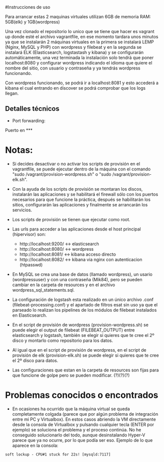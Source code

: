 
#Instrucciones de uso

Para arrancar estas 2 maquinas virtuales utilizan 6GB de memoria RAM: 5GB(elk) y 1GB(wordpress)

Una vez clonado el repositorio lo unico que se tiene que hacer es vagrant up donde esté el archivo vagrantfile, en ese momento tardara unos minutos ya que se instalarán 2 máquinas virtuales en la primera se instalará LEMP (Nginx, MySQL y PHP) con wordpress y filebeat y en la segunda se instalará ELK (Elasticsearch, logstastash y kibana) y se configurarán automáticamente, una vez terminada la instalación solo tendrá que poner localhost:8080 y configurar wordpress indicando el idioma que quiere el nombre del sitio, con usuario y contraseña y ya tendrás wordpress funcionando.

Con wordpress funcionando, se podrá ir a localhost:8081 y esto accederá a kibana el cual entrando en discover se podrá comprobar que los logs llegan.

## Detalles técnicos

- Port forwarding:

Puerto en ***


# Notas:

- Si decides desactivar o no activar los scripts de provisión en el vagrantfile, se puede ejecutar dentro de la máquina con el comando "sudo /vagrant/provision-wordpress.sh" o "sudo /vagrant/provision-elk.sh".

- Con la ayuda de los scripts de provisión se montaran los discos, instalarán las aplicaciones y se habilitará el firewall sólo con los puertos necesarios para que funcione la práctica, después se habilitarán los sitios, configurarán las aplicaciones y finalmente se arrancarán los servicios.

- Los scripts de provisión se tienen que ejecutar como root.

- Las urls para acceder a las aplicaciones desde el host principal (hipervisor) son:
	- http://localhost:9200/ <-> elasticsearch
	- http://localhost:8080/ <-> wordpress
	- http://localhost:8081/ <-> kibana acceso directo
	- http://localhost:8082/ <-> kibana via nginx con autenticacion (htpasswd)

- En MySQL se crea una base de datos (llamado wordpress), un usario (wordpressuser) y con una contraseña (Mik84), pero se pueden cambiar en la carpeta de resources y en el archivo wordpress_sql_statements.sql.

- La configuración de logstash esta realizado en un único archivo .conf (filebeat-processing.conf) y el apartado de filtros esat sin uso ya que el parseado lo realizan los pipelines de los módulos de filebeat instalados en Elasticsearch.

- En el script de provisión de wordpress (provision-wordpress.sh) se puede elegir el output de filebeat (FILEBEAT_OUTPUT) entre elasticsearch y logstash, también se elegir si quieres que te cree el 2º disco y montarlo como repositorio para los datos.

- Al igual que en el script de provisión de wordpress, en el script de provisión de elk (provision-elk.sh) se puede elegir si quieres que te cree el 2º disco para datos.

- Las configuraciones que estan en la carpeta de resources son fijas para que funcione de golpe pero se pueden modificar. (?)(?)(?)

# Problemas conocidos o encontrados

- En ocasiones ha ocurrido que la máquina virtual se queda completamente colgada (parece que por algún problema de integración entre mi PC y Virtualbox). En estos casos abriendo la VM directamente desde la consola de Virtualbox y pulsando cualquier tecla (ENTER por ejemplo) se soluciona el problema y el proceso continúa. No he conseguido solucionarlo del todo, aunque desinstalando Hyper-V parece que ya no ocurre, por lo que podía ser eso. Ejemplo de lo que aparece en la consola:

```
soft lockup - CPU#1 stuck for 22s! [mysqld:7117]
```


